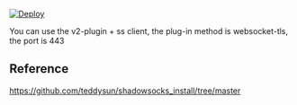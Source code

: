 [![Deploy](https://www.herokucdn.com/deploy/button.png)](https://heroku.com/deploy)

You can use the v2-plugin + ss client, the plug-in method is websocket-tls, the port is 443

## Reference

https://github.com/teddysun/shadowsocks_install/tree/master

